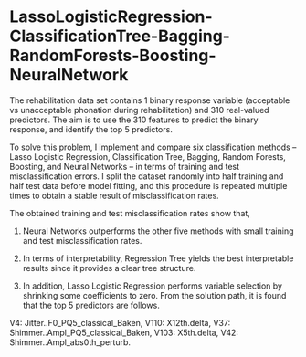 # LassoLogisticRegression-ClassificationTree-Bagging-RandomForests-Boosting-NeuralNetwork
The rehabilitation data set contains 1 binary response variable (acceptable vs unacceptable phonation during rehabilitation) and 310 real-valued predictors. The aim is to use the 310 features to predict the binary response, and identify the top 5 predictors. 

To solve this problem, I implement and compare six classification methods – Lasso Logistic Regression, Classification Tree, Bagging, Random Forests, Boosting, and Neural Networks – in terms of training and test misclassification errors. I split the dataset randomly into half training and half test data before model fitting, and this procedure is repeated multiple times to obtain a stable result of misclassification rates. 

The obtained training and test misclassification rates show that, 

1) Neural Networks outperforms the other five methods with small training and test misclassification rates. 

2) In terms of interpretability, Regression Tree yields the best interpretable results since it provides a clear tree structure.

3) In addition, Lasso Logistic Regression performs variable selection by shrinking some coefficients to zero. From the solution path, it is found that the top 5 predictors are follows. 

V4: Jitter..F0_PQ5_classical_Baken,
V110: X12th.delta,
V37: Shimmer..Ampl_PQ5_classical_Baken,
V103: X5th.delta,
V42: Shimmer..Ampl_abs0th_perturb.
